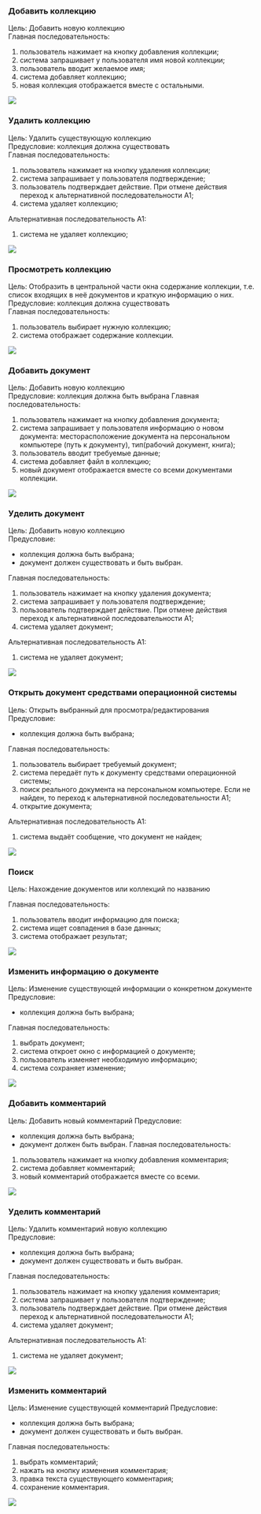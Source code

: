 ### Добавить коллекцию

Цель: Добавить новую коллекцию  
Главная последовательность:  
1. пользователь нажимает на кнопку добавления коллекции;
2. система запрашивает у пользователя имя новой коллекции;
3. пользователь вводит желаемое имя;
4. система добавляет коллекцию;
5. новая коллекция отображается вместе с остальными.

![](Activity/AddCollection.png)

### Удалить коллекцию

Цель: Удалить существующую коллекцию   
Предусловие: коллекция должна существовать  
Главная последовательность:  
1. пользователь нажимает на кнопку удаления коллекции;
2. система запрашивает у пользователя подтверждение;
3. пользователь подтверждает действие. При отмене действия переход к альтернативной последовательности A1;
4. система удаляет коллекцию;

Альтернативная последовательность А1:  
1. система не удаляет коллекцию;

![](Activity/DeleteCollection.png)

### Просмотреть коллекцию

Цель: Отобразить в центральной части окна содержание коллекции, т.е. список входящих в неё документов и краткую информацию о них.   
Предусловие: коллекция должна существовать  
Главная последовательность:  
1. пользователь выбирает нужную коллекцию;
2. система отображает содержание коллекции.

![](Activity/ShowCollection.png)

### Добавить документ

Цель: Добавить новую коллекцию  
Предусловие: коллекция должна быть выбрана
Главная последовательность:  
1. пользователь нажимает на кнопку добавления документа;
2. система запрашивает у пользователя информацию о новом документа: месторасположение документа на персональном компьютере (путь к документу), тип(рабочий документ, книга);
3. пользователь вводит требуемые данные;
4. система добавляет файл в коллекцию;
5. новый документ отображается вместе со всеми документами коллекции.

![](Activity/AddDocument.png)

### Уделить документ

Цель: Добавить новую коллекцию  
Предусловие:
- коллекция должна быть выбрана;  
- документ должен существовать и быть выбран.

Главная последовательность:  
1. пользователь нажимает на кнопку удаления документа;
2. система запрашивает у пользователя подтверждение;
3. пользователь подтверждает действие. При отмене действия переход к альтернативной последовательности A1;
4. система удаляет документ;

Альтернативная последовательность А1:  
1. система не удаляет документ;

![](Activity/DeleteDocument.png)

### Открыть документ средствами операционной системы

Цель: Открыть выбранный для просмотра/редактирования  
Предусловие:
- коллекция должна быть выбрана;  

Главная последовательность:
1. пользователь выбирает требуемый документ;
2. система передаёт путь к документу средствами операционной системы;
3. поиск реального документа на персональном компьютере. Если не найден, то переход к альтернативной последовательности А1;
4. открытие документа;

Альтернативная последовательность А1:  
1. система выдаёт сообщение, что документ не найден;

![](Activity/OpenDocument.png)

### Поиск

Цель: Нахождение документов или коллекций по названию  

Главная последовательность:
1. пользователь вводит информацию для поиска;
2. система ищет совпадения в базе данных;
3. система отображает результат;

![](Activity/Search.png)

### Изменить информацию о документе

Цель: Изменение существующей информации о конкретном документе
Предусловие:
- коллекция должна быть выбрана;   

Главная последовательность:
1. выбрать документ;
2. система откроет окно с информацией о документе;
3. пользователь изменяет необходимую информацию;
4. система сохраняет изменение;

![](Activity/ChangeDocument.png)

### Добавить комментарий

Цель: Добавить новый комментарий
Предусловие:
- коллекция должна быть выбрана;
- документ должен быть выбран.
Главная последовательность:  
1. пользователь нажимает на кнопку добавления комментария;
2. система добавляет комментарий;
3. новый комментарий отображается вместе со всеми.

![](Activity/AddCommentary.png)

### Уделить комментарий

Цель: Удалить комментарий новую коллекцию  
Предусловие:
- коллекция должна быть выбрана;  
- документ должен существовать и быть выбран.

Главная последовательность:  
1. пользователь нажимает на кнопку удаления комментария;
2. система запрашивает у пользователя подтверждение;
3. пользователь подтверждает действие. При отмене действия переход к альтернативной последовательности A1;
4. система удаляет документ;

Альтернативная последовательность А1:  
1. система не удаляет документ;

![](Activity/DeleteCommentary.png)

### Изменить комментарий

Цель: Изменение существующей комментарий
Предусловие:
- коллекция должна быть выбрана;  
- документ должен существовать и быть выбран.

Главная последовательность:
1. выбрать комментарий;
2. нажать на кнопку изменения комментария;
3. правка текста существующего комментария;
4. сохранение комментария.

![](Activity/ChangeCommentary.png)
